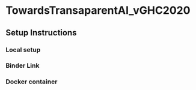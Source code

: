 # TowardsTransaparentAI_vGHC2020

## Setup Instructions 

### Local setup

### Binder Link

### Docker container
